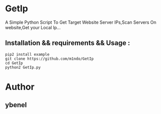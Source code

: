 # GetIp
A Simple Python Script To Get Target Website Server IPs,Scan Servers On website,Get your Local Ip...


## Installation && requirements && Usage : 
```
pip2 install example
git clone https://github.com/m1ndo/GetIp
cd GetIp
python2 GetIp.py
```

# Author 
## ybenel 
